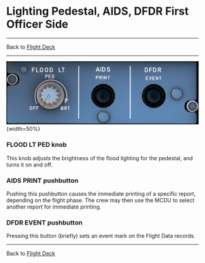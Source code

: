 # Lighting Pedestal, AIDS, DFDR First Officer Side

---

Back to [Flight Deck](../flight-deck.md)

---

![Pedestal Lighting, Aids and Dfdr Panel](../../assets/a32nx-briefing/pedestal/Lighting-Aids-Dfdr-Panel.png "Pedestal Lighting, Aids and Dfdr Panel"){width=50%}


### FLOOD LT PED knob

This knob adjusts the brightness of the flood lighting for the pedestal, and turns it on and off.

### AIDS PRINT pushbutton
Pushing this pushbutton causes the immediate printing of a specific report, depending on the flight phase. The crew may then use the MCDU to select another report for immediate printing.

### DFDR EVENT pushbutton

Pressing this button (briefly) sets an event mark on the Flight Data records.


---

Back to [Flight Deck](../flight-deck.md)
